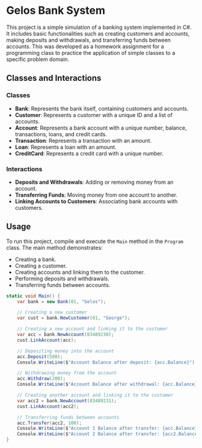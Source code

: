 # Gelos Bank System

This project is a simple simulation of a banking system implemented in C#. It includes basic functionalities such as creating customers and accounts, making deposits and withdrawals, and transferring funds between accounts. This was developed as a homework assignment for a programming class to practice the application of simple classes to a specific problem domain.

## Classes and Interactions

### Classes

- **Bank**: Represents the bank itself, containing customers and accounts.
- **Customer**: Represents a customer with a unique ID and a list of accounts.
- **Account**: Represents a bank account with a unique number, balance, transactions, loans, and credit cards.
- **Transaction**: Represents a transaction with an amount.
- **Loan**: Represents a loan with an amount.
- **CreditCard**: Represents a credit card with a unique number.

### Interactions

- **Deposits and Withdrawals**: Adding or removing money from an account.
- **Transferring Funds**: Moving money from one account to another.
- **Linking Accounts to Customers**: Associating bank accounts with customers.

## Usage

To run this project, compile and execute the `Main` method in the `Program` class. The main method demonstrates:

- Creating a bank.
- Creating a customer.
- Creating accounts and linking them to the customer.
- Performing deposits and withdrawals.
- Transferring funds between accounts.

```csharp
static void Main() {
    var bank = new Bank(01, "Gelos");

    // Creating a new customer
    var cust = bank.NewCustomer(01, "George");

    // Creating a new account and linking it to the customer
    var acc = bank.NewAccount(83489230);
    cust.LinkAccount(acc);

    // Depositing money into the account
    acc.Deposit(500);
    Console.WriteLine($"Account Balance after deposit: {acc.Balance}");

    // Withdrawing money from the account
    acc.Withdraw(200);
    Console.WriteLine($"Account Balance after withdrawal: {acc.Balance}");

    // Creating another account and linking it to the customer
    var acc2 = bank.NewAccount(83489231);
    cust.LinkAccount(acc2);

    // Transferring funds between accounts
    acc.Transfer(acc2, 100);
    Console.WriteLine($"Account 1 Balance after transfer: {acc.Balance}");
    Console.WriteLine($"Account 2 Balance after transfer: {acc2.Balance}");
}
